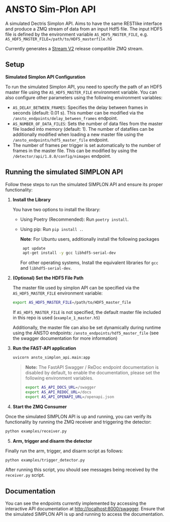 # ANSTO Sim-Plon API
A simulated Dectris Simplon API. Aims to have the same RESTlike interface and produce a ZMQ stream of data from an input Hdf5 file.
The input HDF5 file is defined by the environment variable `AS_HDF5_MASTER_FILE`, e.g. `AS_HDF5_MASTER_FILE=/path/to/HDF5_masterfile.h5`

Currently generates a [Stream V2] release compatible ZMQ stream.

## Setup

**Simulated Simplon API Configuration**

   To run the simulated Simplon API, you need to specify the path of an HDF5 master file using the `AS_HDF5_MASTER_FILE` environment variable. You can also configure other parameters using the following environment variables:

   - `AS_DELAY_BETWEEN_FRAMES`: Specifies the delay between frames in seconds (default: 0.01 s). This number can be modified via the `/ansto_endpoints/delay_between_frames` endpoint.
   - `AS_NUMBER_OF_DATA_FILES`: Sets the number of data files from the master file loaded into memory (default: 1). The number of datafiles can be additionally modified when loading a new master file using the
   `/ansto_endpoints/hdf5_master_file` endpoint.
   - The number of frames per trigger is set automatically to the number of frames in the master file. This can be modified by using the `/detector/api/1.8.0/config/nimages` endpoint.

## Running the simulated SIMPLON API

Follow these steps to run the simulated SIMPLON API and ensure its proper functionality:

1. **Install the Library**

   You have two options to install the library:
   - Using Poetry (Recommended): Run `poetry install`.
   - Using pip: Run `pip install .`.

     **Note**: For Ubuntu users, additionally install the following packages
     ```bash
      apt update
      apt-get install -y gcc libhdf5-serial-dev
     ```
     For other operating systems, Install the equivalent libraries for `gcc` and `libhdf5-serial-dev`.

2. **(Optional) Set the HDF5 File Path**

   The master file used by simplon API can be specified via the `AS_HDF5_MASTER_FILE` environment variable:
   ```bash
   export AS_HDF5_MASTER_FILE=/path/to/HDF5_master_file
   ```
   If ``AS_HDF5_MASTER_FILE`` is not specified, the default master file included in this repo is used (`example_1_master.h5`)

   Additionally, the master file can also be set dynamically during runtime using the ANSTO endpoints:
   `/ansto_endpoints/hdf5_master_file` (see the swagger documentation for more information)

3. **Run the FAST-API application**
      ```bash
   uvicorn ansto_simplon_api.main:app
   ```
   > **Note:** The FastAPI Swagger / ReDoc endpoint documentation is disabled by default, to enable the documentation, please set the following environment variables.
   > ```bash
   > export AS_API_DOCS_URL=/swagger
   > export AS_API_REDOC_URL=/docs
   > export AS_API_OPENAPI_URL=/openapi.json
   >```

4. **Start the ZMQ Consumer**

Once the simulated SIMPLON API is up and running, you can verify its functionality by running the ZMQ receiver and triggering the detector:
```bash
python examples/receiver.py
```

5. **Arm, trigger and disarm the detector**

Finally run the arm, trigger, and disarm script as follows:
```bash
python examples/trigger_detector.py
```
After running this script, you should see messages being received by the `receiver.py` script.

[Stream V2]: https://github.com/dectris/documentation/tree/main/stream_v2

## Documentation
You can see the endpoints currently implemented by accessing the interactive API documentation at [http://localhost:8000/swagger](http://localhost:8000/swagger). Ensure that the simulated SIMPLON API is up and running to access the documentation.
